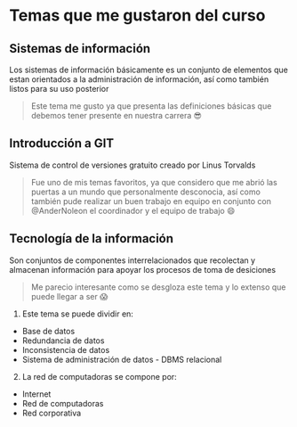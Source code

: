 # Temas que me gustaron del curso
## Sistemas de información
Los sistemas de información básicamente es un conjunto de elementos que estan orientados a la administración de información, así como también listos para su uso posterior

>Este tema me gusto ya que presenta las definiciones básicas que debemos tener presente en nuestra carrera :sunglasses:

## Introducción a GIT
Sistema de control de versiones gratuito creado por Linus Torvalds

>Fue uno de mis temas favoritos, ya que considero que me abrió las puertas a un mundo que personalmente desconocia, así como también pude realizar un buen trabajo en equipo en conjunto con @AnderNoleon el coordinador y el equipo de trabajo :smile:

## Tecnología de la información
Son conjuntos de componentes interrelacionados que recolectan y almacenan información para apoyar los procesos de toma de desiciones

>Me parecio interesante como se desgloza este tema y lo extenso que puede llegar a ser :scream:

1. Este tema se puede dividir en: 
- Base de datos
 - Redundancia de datos
  - Inconsistencia de datos 
   - Sistema de administración de datos
    - DBMS relacional

2. La red de computadoras se compone por:
- Internet
 - Red de computadoras
  - Red corporativa 
 
